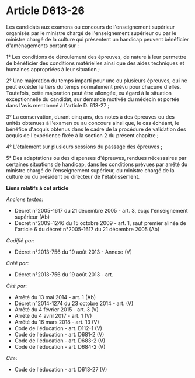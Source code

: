 # Article D613-26

Les candidats aux examens ou concours de l'enseignement supérieur organisés par le ministre chargé de l'enseignement
supérieur ou par le ministre chargé de la culture qui présentent un handicap peuvent bénéficier d'aménagements portant sur : 

1° Les conditions de déroulement des épreuves, de nature à leur permettre de bénéficier des conditions matérielles ainsi que
des aides techniques et humaines appropriées à leur situation ; 

2° Une majoration du temps imparti pour une ou plusieurs épreuves, qui ne peut excéder le tiers du temps normalement prévu
pour chacune d'elles. Toutefois, cette majoration peut être allongée, eu égard à la situation exceptionnelle du candidat, sur
demande motivée du médecin et portée dans l'avis mentionné à l'article D. 613-27 ; 

3° La conservation, durant cinq ans, des notes à des épreuves ou des unités obtenues à l'examen ou au concours ainsi que, le
cas échéant, le bénéfice d'acquis obtenus dans le cadre de la procédure de validation des acquis de l'expérience fixée à la
section 2 du présent chapitre ; 

4° L'étalement sur plusieurs sessions du passage des épreuves ; 

5° Des adaptations ou des dispenses d'épreuves, rendues nécessaires par certaines situations de handicap, dans les conditions
prévues par arrêté du ministre chargé de l'enseignement supérieur, du ministre chargé de la culture ou du président ou
directeur de l'établissement.

**Liens relatifs à cet article**

_Anciens textes_:

  - Décret n°2005-1617 du 21 décembre 2005 - art. 3, ecqc l'enseignement supérieur (Ab)
  - Décret n°2009-1246 du 15 octobre 2009 - art. 1, sauf premier alinéa de l'article 6 du décret n°2005-1617 du 21 décembre 2005 (Ab)

_Codifié par_:

  - Décret n°2013-756 du 19 août 2013 -  Annexe (V)

_Créé par_:

  - Décret n°2013-756 du 19 août 2013 - art.

_Cité par_:

  - Arrêté du 13 mai 2014 - art. 1 (Ab)
  - Décret n°2014-1274 du 23 octobre 2014 - art. (V)
  - Arrêté du 4 février 2015 - art. 3 (V)
  - Arrêté du 4 avril 2017 - art. 1 (V)
  - Arrêté du 16 mars 2018 - art. 13 (V)
  - Code de l'éducation - art. D112-1 (V)
  - Code de l'éducation - art. D681-2 (V)
  - Code de l'éducation - art. D683-2 (V)
  - Code de l'éducation - art. D684-2 (V)

_Cite_:

  - Code de l'éducation - art. D613-27 (V)
